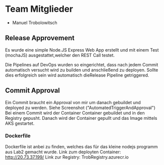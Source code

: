 # Team Mitglieder
- Manuel Trobolowitsch

## Release Approvement

Es wurde eine simple Node.JS Express Web App erstellt und mit einem Test (mochaJS) ausgestattet,welcher den REST Call testet.

Die Pipelines auf DevOps wurden so eingerichtet, dass nach jedem Commit automatisch versucht wird zu builden und anschließend zu deployen. 
Sollte dies erfolgreich sein wird automatisch dieRelease Pipeline getriggered.


## Commit Approval
Ein Commit braucht ein Approval von mir um danach gebuildet und deployed zu werden.
Siehe Screenshot ("AutomatedTriggerAndApproval")
Bei einem Commit wird der Container Container gebuildet und in den Registry gepusht.
Danach wird der Container gepullt und das Image mittels AKS gestartet.

### Dockerfile
Dockerfile ist anbei zu finden, welches das für das kleine nodejs programm aus Lab2 gemacht wurde.
Link zum deployten Container: http://20.73.37.199/
Link zur Registry: TrobRegistry.azurecr.io